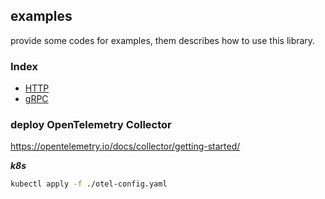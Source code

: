 ## examples 

provide some codes for examples, them describes how to use this library.


### Index

- [HTTP](./http/README.md)
- [gRPC](./grpc/README.md)

### deploy OpenTelemetry Collector 

https://opentelemetry.io/docs/collector/getting-started/

***k8s***

```sh
kubectl apply -f ./otel-config.yaml
```
